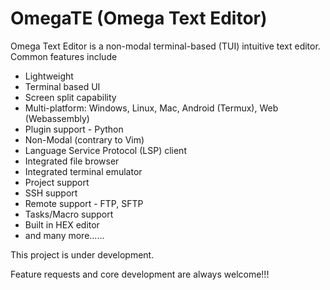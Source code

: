 # OmegaTE (Omega Text Editor)

Omega Text Editor is a non-modal terminal-based (TUI) intuitive text editor. Common features include

* Lightweight
* Terminal based UI
* Screen split capability
* Multi-platform: Windows, Linux, Mac, Android (Termux), Web (Webassembly)
* Plugin support - Python
* Non-Modal (contrary to Vim)
* Language Service Protocol (LSP) client
* Integrated file browser
* Integrated terminal emulator
* Project support
* SSH support
* Remote support - FTP, SFTP
* Tasks/Macro support
* Built in HEX editor
* and many more......

This project is under development. 

Feature requests and core development are always welcome!!!
